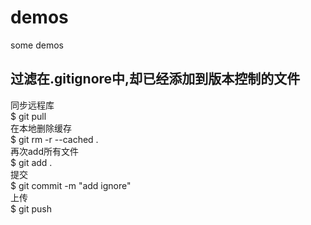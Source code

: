 # demos
some demos

## 过滤在.gitignore中,却已经添加到版本控制的文件

同步远程库  
$ git pull  
在本地删除缓存  
$ git rm -r --cached .  
再次add所有文件  
$ git add .  
提交  
$ git commit -m "add ignore"  
上传  
$ git push  
